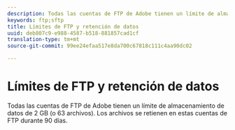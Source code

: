 ```yaml
---
description: Todas las cuentas de FTP de Adobe tienen un límite de almacenamiento de datos de 2 GB (o 63 archivos). Los archivos se retienen en estas cuentas de FTP durante 90 días.
keywords: ftp;sftp
title: Límites de FTP y retención de datos
uuid: deb807c9-e988-4587-b518-881857cad1cf
translation-type: tm+mt
source-git-commit: 99ee24efaa517e8da700c67818c111c4aa90dc02

---
```



# Límites de FTP y retención de datos

Todas las cuentas de FTP de Adobe tienen un límite de almacenamiento de datos de 2 GB (o 63 archivos). Los archivos se retienen en estas cuentas de FTP durante 90 días.


